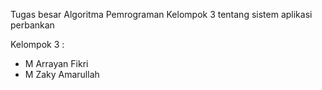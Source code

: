 Tugas besar Algoritma Pemrograman Kelompok 3 tentang sistem aplikasi perbankan

Kelompok 3 :
- M Arrayan Fikri
- M Zaky Amarullah

